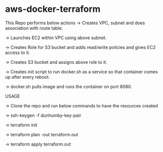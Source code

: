 # aws-docker-terraform

This Repo performs below actions
-> Creates VPC, subnet and does association with route table.

-> Launches EC2 within VPC using above subnet.

-> Creates Role for S3 bucket and adds read/write policies and gives EC2 access to it.

-> Creates S3 bucket and assigns above role to it.

-> Creates init script to run docker.sh as a service so that container comes up after every reboot.

-> docker.sh pulls image and runs the container on port 8080.

 USAGE
 
 -> Clone the repo and run below commands to have the resources created
 
 -> ssh-keygen -f dunhumby-key-pair
 
-> terraform init

-> terraform plan -out terraform.out

-> terraform apply terraform.out
